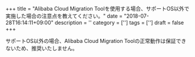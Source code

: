 +++
title = "Alibaba Cloud Migration Toolを使用する場合、サポートOS以外で実施した場合の注意点を教えてください。"
date = "2018-07-28T16:14:11+09:00"
description = ''
category = ['']
tags = ['']
draft = false
+++

サポートOS以外の場合、Alibaba Cloud Migration Toolの正常動作は保証できないため、推奨いたしません。
